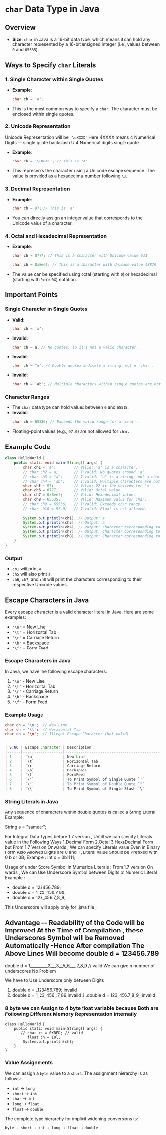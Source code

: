 # `char` Data Type in Java

## Overview
- **Size**: `char` in Java is a 16-bit data type, which means it can hold any character represented by a 16-bit unsigned integer (i.e., values between `0` and `65535`).

## Ways to Specify `char` Literals

### 1. Single Character within Single Quotes
- **Example**: 
  ```java
  char ch = 'a';
  ```
- This is the most common way to specify a `char`. The character must be enclosed within single quotes.

### 2. Unicode Representation
Unicode Representation will be `'\uXXXX'`  Here 4XXXX means 4 Numerical Digits 
-- single quote backslash U 4 Numerical digits single quote
- **Example**: 
  ```java
  char ch = '\u0041'; // This is 'A'
  ```
- This represents the character using a Unicode escape sequence. The value is provided as a hexadecimal number following `\u`.

### 3. Decimal Representation
- **Example**: 
  ```java
  char ch = 97; // This is 'a'
  ```
- You can directly assign an integer value that corresponds to the Unicode value of a character.

### 4. Octal and Hexadecimal Representation
- **Example**: 
  ```java
  char ch = 0777; // This is a character with Unicode value 511
  ```
  ```java
  char ch = 0xBeef; // This is a character with Unicode value 48879
  ```
- The value can be specified using octal (starting with `0`) or hexadecimal (starting with `0x` or `0X`) notation.

## Important Points

### Single Character in Single Quotes
- **Valid**: 
  ```java
  char ch = 'a';
  ```
- **Invalid**: 
  ```java
  char ch = a; // No quotes, so it's not a valid character.
  ```
- **Invalid**: 
  ```java
  char ch = "a"; // Double quotes indicate a string, not a `char`.
  ```
- **Invalid**: 
  ```java
  char ch = 'ab'; // Multiple characters within single quotes are not allowed for a `char`.
  ```

### Character Ranges
- The `char` data type can hold values between `0` and `65535`.
- **Invalid**: 
  ```java
  char ch = 65536; // Exceeds the valid range for a `char`.
  ```
- Floating-point values (e.g., `97.0`) are not allowed for `char`.

## Example Code

```java
class HelloWorld {
    public static void main(String[] args) {
        char ch1 = 'a';        // Valid: 'a' is a character.
        // char ch2 = a;       // Invalid: No quotes around 'a'.
        // char ch3 = "a";     // Invalid: "a" is a string, not a char.
        // char ch4 = 'ab';    // Invalid: Multiple characters are not allowed.
        char ch5 = 97;         // Valid: 97 is the Unicode for 'a'.
        char ch6 = 0777;       // Valid: Octal value.
        char ch7 = 0xBeef;     // Valid: Hexadecimal value.
        char ch8 = 65535;      // Valid: Maximum value for char.
        // char ch9 = 65536;   // Invalid: Exceeds char range.
        // char ch10 = 97.0;   // Invalid: Float is not allowed.
        
        System.out.println(ch1); // Output: a
        System.out.println(ch5); // Output: a
        System.out.println(ch6); // Output: Character corresponding to octal 0777
        System.out.println(ch7); // Output: Character corresponding to hexadecimal 0xBeef
        System.out.println(ch8); // Output: Character corresponding to 65535
    }
}
```

### Output
- `ch1` will print `a`.
- `ch5` will also print `a`.
- `ch6`, `ch7`, and `ch8` will print the characters corresponding to their respective Unicode values.
## Escape Characters in Java

Every escape character is a valid character literal in Java. Here are some examples:

- `'\n'` = New Line
- `'\t'` = Horizontal Tab
- `'\r'` = Carriage Return
- `'\b'` = Backspace
- `'\f'` = Form Feed

### Escape Characters in Java

In Java, we have the following escape characters:

1. `'\n'` - New Line
2. `'\t'` - Horizontal Tab
3. `'\r'` - Carriage Return
4. `'\b'` - Backspace
5. `'\f'` - Form Feed

### Example Usage

```java
char ch = '\n';  // New Line
char ch = '\t';  // Horizontal Tab
char ch = '\m';  // Illegal Escape Character (Not valid)


| S.NO | Escape Character | Description                                 |
|------|------------------|---------------------------------------------|
| 1    | `\n`             | New Line                                    |
| 2    | `\t`             | Horizontal Tab                              |
| 3    | `\r`             | Carriage Return                             |
| 4    | `\b`             | Backspace                                   |
| 5    | `\f`             | FormFeed                                    |
| 6    | `\'`             | To Print Symbol of Single Quote `'`         |
| 7    | `\"`             | To Print Symbol of Double Quote `"`         |
| 8    | `\\`             | To Print Symbol of Single Slash `\`         |

```
### String Literals in Java
Any sequence of characters within double quotes is called a String Literal.
Example:

String s = "sameer";


For Integral Data Types before 1.7 version  , Untill  we can specify Literals value in the Following Ways 
1.Decimal Form 
2.Octal
3.HexaDecimal Form 
but From 1.7 Version Onwards , We can specify Literals value Even in Binary Form Also 
Allowed Digits are 0 and 1 , Literal value Should be Prefixed with 0 b or 0B;
Example : int x = 0b1111;

Usage of under Score Symbol in Mumerica Literals :
From 1.7 version On wards , We can Use Underscore Symbol between Digits of Numeric Literal
Example :

- double d = 123456.789;
- double d = 1_23_456.7_89;
- double d = 123_456.7_8_9;

This Underscore will apply only for .java file ;

Advantage -- Readability of the Code will be Improved 
At the Time of Compilation , these Underscores Symbol will be Removed Automatically -Hence After compilation The Above Lines Will become double d = 123456.789
-- 
double d = 1_________2___3__5_6___.7_8_9 // valid
We can give n number of underscores No Problem 


We have to Use Underscore only between Digits 
1. double d = _123456.789; invalid
2. double d = 1_23_456_.7_89;invalid
3 .double d = 123_456.7_8_9_;invalid


### 8 byte we can Assign to 4 byte float variable because Both are Following  Different Memory Representation Internally 

```
class HelloWorld {
    public static void main(String[] args) {
       // char ch = 0XBED; // valid
          float ch = 10l;
        System.out.println(ch);
    }
}
```

### Value Assignments

We can assign a `byte` value to a `short`. The assignment hierarchy is as follows:

- `int` → `long`
- `short` → `int`
- `char` → `int`
- `long` → `float`
- `float` → `double`

The complete type hierarchy for implicit widening conversions is:

```plaintext
byte → short → int → long → float → double
